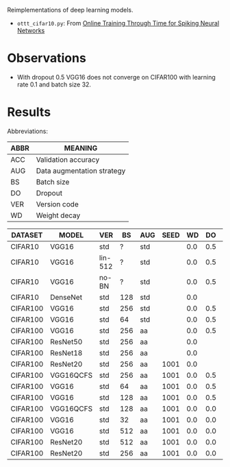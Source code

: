 Reimplementations of deep learning models.

* `ottt_cifar10.py`: From [Online Training Through Time for Spiking Neural Networks](https://arxiv.org/abs/2210.04195)

# Observations

* With dropout 0.5 VGG16 does not converge on CIFAR100 with learning rate 0.1 and batch
  size 32.

# Results

Abbreviations:

| ABBR | MEANING                    |
|------|----------------------------|
| ACC  | Validation accuracy        |
| AUG  | Data augmentation strategy |
| BS   | Batch size                 |
| DO   | Dropout                    |
| VER  | Version code               |
| WD   | Weight decay               |


| DATASET  | MODEL     | VER     | BS  | AUG | SEED | WD  | DO  | ACC  | PRG   |
|----------|-----------|---------|-----|-----|------|-----|-----|------|-------|
| CIFAR10  | VGG16     | std     | ?   | std |      | 0.0 | 0.5 | 93.6 | n     |
| CIFAR10  | VGG16     | lin-512 | ?   | std |      | 0.0 | 0.5 | 92.1 | n     |
| CIFAR10  | VGG16     | no-BN   | ?   | std |      | 0.0 | 0.5 | 92.6 | n     |
| CIFAR10  | DenseNet  | std     | 128 | std |      | 0.0 |     | 94.4 | n     |
| CIFAR100 | VGG16     | std     | 256 | std |      | 0.0 | 0.5 | 70.7 | n     |
| CIFAR100 | VGG16     | std     | 64  | std |      | 0.0 | 0.5 | 71.7 | n     |
| CIFAR100 | VGG16     | std     | 256 | aa  |      | 0.0 | 0.5 | 74.7 | n     |
| CIFAR100 | ResNet50  | std     | 256 | aa  |      | 0.0 |     | 47.8 | n     |
| CIFAR100 | ResNet18  | std     | 256 | aa  |      | 0.0 |     | 59.1 | n     |
| CIFAR100 | ResNet20  | std     | 256 | aa  | 1001 | 0.0 |     | 67.2 | n     |
| CIFAR100 | VGG16QCFS | std     | 256 | aa  | 1001 | 0.0 | 0.5 | 72.0 | n     |
| CIFAR100 | VGG16     | std     | 64  | aa  | 1001 | 0.0 | 0.5 | 66.5 | y/srv |
| CIFAR100 | VGG16     | std     | 128 | aa  | 1001 | 0.0 | 0.5 | 74.8 | y/srv |
| CIFAR100 | VGG16QCFS | std     | 128 | aa  | 1001 | 0.0 | 0.0 | 53.9 | n     |
| CIFAR100 | VGG16     | std     | 32  | aa  | 1001 | 0.0 | 0.0 | 74.9 | n     |
| CIFAR100 | VGG16     | std     | 512 | aa  | 1001 | 0.0 | 0.0 | 62.3 | y/srv |
| CIFAR100 | ResNet20  | std     | 512 | aa  | 1001 | 0.0 | 0.0 | 69.1 | y/dsk |
| CIFAR100 | ResNet20  | std     | 256 | aa  | 1001 | 0.0 | 0.0 | 69.4 | y/dsk |
